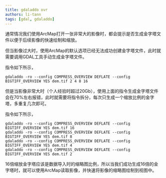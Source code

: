 ```yaml
---
title: gdaladdo ovr
authors: li-tann
tags: [gdal, gdaladdo]
---
```


通常情况我们使用ArcMap打开一张非常大的影像时，都会提示是否生成金字塔文件以便于后续影像的快速绘制和缩放。

但当影像过大时，使用ArcMap的默认选项已经无法成功创建金字塔文件，此时就需要调用GDAL工具手动生成金字塔文件。

指令如下所示，

```shell
gdaladdo -ro --config COMPRESS_OVERVIEW DEFLATE --config BIGTIFF_OVERVIEW YES dem.tif 2 4 8 16
```

但是当影像非常大时（个人经验时超过20Gb），使用上面的指令生成金字塔文件会在70%左右报错，此时就需要将指令拆分，每次只生成一个缩放比例的金字塔，多重复几次即可。

指令如下所示，

```shell
gdaladdo -ro --config COMPRESS_OVERVIEW DEFLATE --config BIGTIFF_OVERVIEW YES dem.tif 16
gdaladdo -ro --config COMPRESS_OVERVIEW DEFLATE --config BIGTIFF_OVERVIEW YES dem.tif 8
gdaladdo -ro --config COMPRESS_OVERVIEW DEFLATE --config BIGTIFF_OVERVIEW YES dem.tif 4
gdaladdo -ro --config COMPRESS_OVERVIEW DEFLATE --config BIGTIFF_OVERVIEW YES dem.tif 2
```

16倍缩放金字塔应该是数据导入时的缩略图比例，所以当我们成功生成16倍的金字塔时，就可以使用ArcMap读取影像，并快速将影像的缩略图绘制到视图中。

<!-- truncate -->